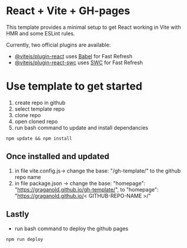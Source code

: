 # React + Vite + GH-pages

This template provides a minimal setup to get React working in Vite with HMR and some ESLint rules.

Currently, two official plugins are available:

- [@vitejs/plugin-react](https://github.com/vitejs/vite-plugin-react/blob/main/packages/plugin-react/README.md) uses [Babel](https://babeljs.io/) for Fast Refresh
- [@vitejs/plugin-react-swc](https://github.com/vitejs/vite-plugin-react-swc) uses [SWC](https://swc.rs/) for Fast Refresh

# Use template to get started

1. create repo in github
1. select template repo
1. clone repo
1. open cloned repo
1. run bash command to update and install dependancies
```
npm update && npm install
```


## Once installed and updated
1. in file vite.config.js-> change the base: "/gh-template/" to the github repo name
1. in file package.json -> change the base: "homepage": "https://graganold.github.io/gh-template/", to "homepage": "https://graganold.github.io/< GITHUB-REPO-NAME >/"


## Lastly
 - run bash command to deploy the github pages
 ```
 npm run deploy
 ```